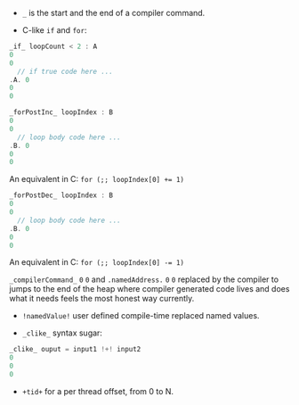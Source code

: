 * `_` is the start and the end of a compiler command.

* C-like `if` and `for`:
```c
_if_ loopCount < 2 : A
0
0
  // if true code here ...
.A. 0
0
0
```
```c
_forPostInc_ loopIndex : B
0
0
  // loop body code here ...
.B. 0
0
0
```
An equivalent in C: `for (;; loopIndex[0] += 1)`
```c
_forPostDec_ loopIndex : B
0
0
  // loop body code here ...
.B. 0
0
0
```
An equivalent in C: `for (;; loopIndex[0] -= 1)`

`_compilerCommand_` `0` `0` and `.namedAddress.` `0` `0` replaced by the compiler to jumps to the end of the heap where compiler generated code lives and does what it needs feels the most honest way currently.

* `!namedValue!` user defined compile-time replaced named values.

* `_clike_` syntax sugar:
```c
_clike_ ouput = input1 !+! input2
0
0
0
```

* `+tid+` for a per thread offset, from 0 to N.
